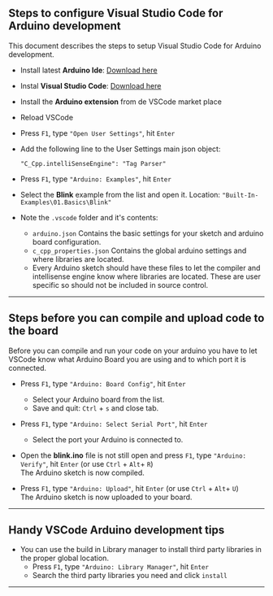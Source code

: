 ## Steps to configure Visual Studio Code for Arduino development

This document describes the steps to setup Visual Studio Code for Arduino development.

- Install latest __Arduino Ide__: [Download here](https://www.arduino.cc/en/Main/Software) 
- Instal __Visual Studio Code__: [Download here](https://code.visualstudio.com/download)
- Install the __Arduino extension__ from de VSCode market place
- Reload VSCode
- Press `F1`, type `"Open User Settings"`, hit `Enter`
- Add the following line to the User Settings main json object: 

   `"C_Cpp.intelliSenseEngine": "Tag Parser"`

- Press `F1`, type `"Arduino: Examples"`, hit `Enter`
- Select the __Blink__ example from the list and open it. Location: `"Built-In-Examples\01.Basics\Blink"`
- Note the `.vscode` folder and it's contents:
  - `arduino.json` Contains the basic settings for your sketch and arduino board configuration.
  - `c_cpp_properties.json` Contains the global arduino settings and where libraries are located.
  - Every Arduino sketch should have these files to let the compiler and intellisense engine know where libraries are located. These are user specific so should not be included in source control.

----------

## Steps before you can compile and upload code to the board
Before you can compile and run your code on your arduino you have to let VSCode know what Arduino Board you are using and to which port it is connected.

- Press `F1`, type `"Arduino: Board Config"`, hit `Enter`
  - Select your Arduino board from the list.
  - Save and quit: `Ctrl` + `s` and close tab.

- Press `F1`, type `"Arduino: Select Serial Port"`, hit `Enter`
  - Select the port your Arduino is connected to.

- Open the __blink.ino__ file is not still open and press `F1`, type `"Arduino: Verify"`, hit `Enter` (or use `Ctrl` + `Alt`+ `R`)  
   The Arduino sketch is now compiled.

- Press `F1`, type `"Arduino: Upload"`, hit `Enter` (or use `Ctrl` + `Alt`+ `U`)  
   The Arduino sketch is now uploaded to your board.


----

## Handy VSCode Arduino development tips

- You can use the build in Library manager to install third party libraries in the proper global location.
  - Press `F1`, type `"Arduino: Library Manager"`, hit `Enter`
  - Search the third party libraries you need and click `install`

----
